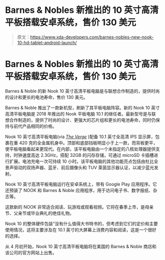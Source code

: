 # Barnes & Nobles 新推出的 10 英寸高清平板搭载安卓系统，售价 130 美元

> 原文：<https://www.xda-developers.com/barnes-nobles-new-nook-10-hd-tablet-android-launch/>

# Barnes & Nobles 新推出的 10 英寸高清平板搭载安卓系统，售价 130 美元

Barnes & Noble 的新 Nook 10 英寸高清平板电脑是与联想合作制造的，提供时尚的设计和更长的电池寿命，售价 130 美元。

Barnes & Noble 推出了一款新机型，刷新了其平板电脑阵容。新的 Nook 10 英寸高清平板电脑是 2018 年推出的 Nook 平板电脑 10.1 的继任者。最新型号是与联想合作制造的，提供了时尚的设计、更强大的芯片组和更长的电池寿命，同时仍保持与前代产品相同的价格。

Nook 10 英寸高清平板电脑(via [*The Verge*](https://www.theverge.com/2021/3/19/22340588/barnes-and-noble-new-nook-10-hd-tablet-lenovo-price-release-date-ebooks) )配备 10.1 英寸全高清 IPS 显示屏，包裹在重 420 克的全金属机身中。顶部和底部挡板明显小于上一款，而背板更平，使平板电脑看起来更现代。在内部，该平板电脑由一个未指定的八核处理器提供支持，时钟速度高达 2.3GHz，搭配 32GB 的闪存存储，可通过 microSD 卡插槽进行扩展。电池充电一次可持续 10 小时。该平板电脑的其他功能亮点包括由杜比全景声驱动的双扬声器、蓝牙、前后摄像头和 TUV 莱茵显示器认证，以减少蓝光发射。

Nook 10 英寸高清平板电脑运行在安卓系统上，带有 Google Play 应用程序。它还预装了 NOOK 和 Barnes & Noble 应用程序，用于访问电子书、数字报纸、杂志等。

这款新的 NOOK 非常适合阅读、玩游戏或观看视频。它将在春季上市，是母亲节、父亲节或毕业典礼的绝佳礼物。

Nook 10 的整体硬件包装“没有什么值得大书特书的，但考虑到它们的定价和主要使用情况，这将主要涉及在 10.1 英寸的大屏幕上消费内容和阅读，这是一个很好的选择。

从 4 月初开始，Nook 10 英寸高清平板电脑将在美国的 Barnes & Noble 商店和该公司的官方网站上出售。